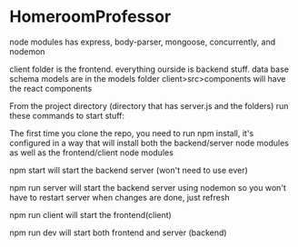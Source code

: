 # HomeroomProfessor

node modules has express, body-parser, mongoose, concurrently, and nodemon

client folder is the frontend. everything ourside is backend stuff. 
data base schema models are in the models folder
client>src>components will have the react components

From the project directory (directory that has server.js and the folders) run these commands to start stuff:

The first time you clone the repo, you need to run npm install, it's configured in a way that will install both the backend/server node modules as well as the frontend/client node modules

npm start will start the backend server (won't need to use ever)

npm run server will start the backend server using nodemon so you won't have to restart server when changes are done, just refresh

npm run client will start the frontend(client)

npm run dev will start both frontend and server (backend)
